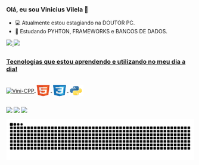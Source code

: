 ### Olá, eu sou Vinicius Vilela 👋

- 💻 Atualmente estou estagiando na DOUTOR PC.
- 📖 Estudando PYHTON, FRAMEWORKS e BANCOS DE DADOS.

<div align="left">
  <a href="https://github.com/viniciusvilelaa">
  <img height="180em" src="https://github-readme-stats.vercel.app/api?username=viniciusvilelaa&show_icons=true&theme=dark&include_all_commits=true&count_private=true"/>
  <img height="180em" src="https://github-readme-stats.vercel.app/api/top-langs/?username=viniciusvilelaa&layout=compact&langs_count=7&theme=dark"/>
</div>

##

 ### Tecnologias que estou aprendendo e utilizando no meu dia a dia!

  <div style="display: inline_block"><br>
  <img align="center" alt="Vini-CPP" height="30" width="40" src="https://cdn.jsdelivr.net/gh/devicons/devicon/icons/cplusplus/cplusplus-original.svg" />
  <img align="center" alt="Vini-HTML" height="30" width="40" src="https://raw.githubusercontent.com/devicons/devicon/master/icons/html5/html5-original.svg">
  <img align="center" alt="Vini-CSS" height="30" width="40" src="https://raw.githubusercontent.com/devicons/devicon/master/icons/css3/css3-original.svg">
  <img align="center" alt="Vini-Python" height="30" width="40" src="https://raw.githubusercontent.com/devicons/devicon/master/icons/python/python-original.svg">
</div>
  
##

  <a href="https://instagram.com/viniciusbvilela" target="_blank"><img src="https://img.shields.io/badge/-Instagram-%23E4405F?style=for-the-badge&logo=instagram&logoColor=white" target="_blank"></a>
 	<a href = "mailto:ninobez1@gmail.com"><img src="https://img.shields.io/badge/-Gmail-%23333?style=for-the-badge&logo=gmail&logoColor=white" target="_blank"></a>
  <a href="https://www.linkedin.com/in/vinicius-vilela-913718230/" target="_blank"><img src="https://img.shields.io/badge/-LinkedIn-%230077B5?style=for-the-badge&logo=linkedin&logoColor=white" target="_blank"></a>
  
  ![Snake animation](https://github.com/ViniciusVilelaa/ViniciusVilelaa/blob/output/github-contribution-grid-snake.svg)
